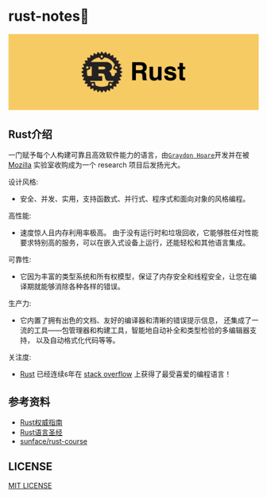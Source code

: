 # rust-notes🦀

<div align="center">
    <img src="./asserts/logo.png">
</div>

## Rust介绍 

一门赋予每个人构建可靠且高效软件能力的语言，由[`Graydon Hoare`](https://github.com/graydon)开发并在被 [Mozilla](https://github.com/mozilla) 实验室收购成为一个 research 项目后发扬光大。 

设计风格: 
* 安全、并发、实用，支持函数式、并行式、程序式和面向对象的风格编程。 

高性能: 
* 速度惊人且内存利用率极高。 由于没有运行时和垃圾回收，它能够胜任对性能要求特别高的服务，可以在嵌入式设备上运行，还能轻松和其他语言集成。 

可靠性:
* 它因为丰富的类型系统和所有权模型，保证了内存安全和线程安全，让您在编译期就能够消除各种各样的错误。

生产力:
* 它内置了拥有出色的文档、友好的编译器和清晰的错误提示信息， 还集成了一流的工具——包管理器和构建工具，智能地自动补全和类型检验的多编辑器支持， 以及自动格式化代码等等。 

关注度:
* [Rust](https://github.com/rust-lang/rust) 已经连续`6`年在 [stack overflow](https://stackoverflow.com/) 上获得了最受喜爱的编程语言！

## 参考资料

* [Rust权威指南](https://www.bilibili.com/video/BV1hp4y1k7SV?spm_id_from=333.337.search-card.all.click)
* [Rust语言圣经](https://course.rs/into-rust.html)
* [sunface/rust-course](https://github.com/sunface/rust-course)

## LICENSE
[MIT LICENSE](./LICENSE)
